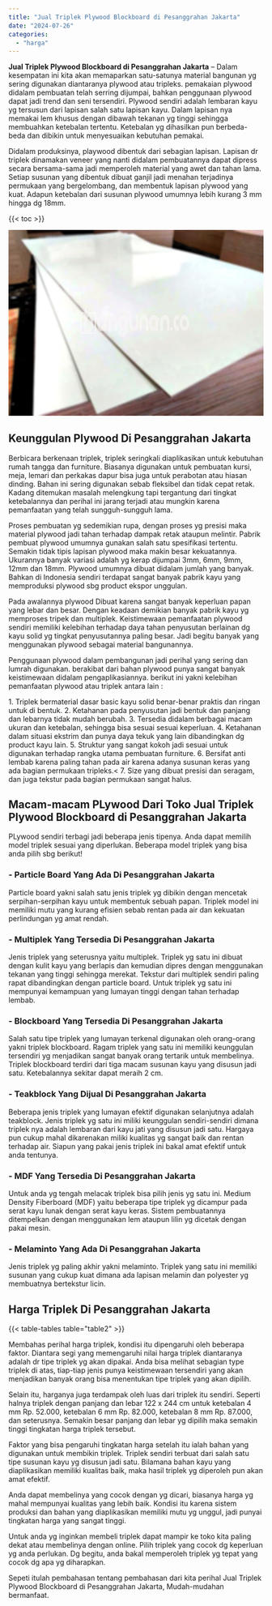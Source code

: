 ```yaml
---
title: "Jual Triplek Plywood Blockboard di Pesanggrahan Jakarta"
date: "2024-07-26"
categories: 
  - "harga"
---
```


**Jual Triplek Plywood Blockboard di Pesanggrahan Jakarta** – Dalam kesempatan ini kita akan memaparkan satu-satunya material bangunan yg sering digunakan diantaranya plywood atau tripleks. pemakaian plywood didalam pembuatan telah serring dijumpai, bahkan penggunaan plywood dapat jadi trend dan seni tersendiri. Plywood sendiri adalah lembaran kayu yg tersusun dari lapisan salah satu lapisan kayu. Dalam lapisan nya memakai lem khusus dengan dibawah tekanan yg tinggi sehingga membuahkan ketebalan tertentu. Ketebalan yg dihasilkan pun berbeda-beda dan dibikin untuk menyesuaikan kebutuhan pemakai.

Didalam produksinya, playwood dibentuk dari sebagian lapisan. Lapisan dr triplek dinamakan veneer yang nanti didalam pembuatannya dapat dipress secara bersama-sama jadi memperoleh material yang awet dan tahan lama. Setiap susunan yang dibentuk dibuat ganjil jadi menahan terjadinya permukaan yang bergelombang, dan membentuk lapisan plywood yang kuat. Adapun ketebalan dari susunan plywood umumnya lebih kurang 3 mm hingga dg 18mm.

{{< toc >}}

![Jual Triplek Plywood Blockboard di Pesanggrahan Jakarta](/images/jual-triplek-murah-43.png)

## Keunggulan Plywood Di Pesanggrahan Jakarta

Berbicara berkenaan triplek, triplek seringkali diaplikasikan untuk kebutuhan rumah tangga dan furniture. Biasanya digunakan untuk pembuatan kursi, meja, lemari dan perkakas dapur bisa juga untuk perabotan atau hiasan dinding. Bahan ini sering digunakan sebab fleksibel dan tidak cepat retak. Kadang ditemukan masalah melengkung tapi tergantung dari tingkat ketebalannya dan perihal ini jarang terjadi atau mungkin karena pemanfaatan yang telah sungguh-sungguh lama.

Proses pembuatan yg sedemikian rupa, dengan proses yg presisi maka material plywood jadi tahan terhadap dampak retak ataupun melintir. Pabrik pembuat plywood umumnya gunakan salah satu spesifikasi tertentu. Semakin tidak tipis lapisan plywood maka makin besar kekuatannya. Ukurannya banyak variasi adalah yg kerap dijumpai 3mm, 6mm, 9mm, 12mm dan 18mm. Plywood umumnya dibuat didalam jumlah yang banyak. Bahkan di Indonesia sendiri terdapat sangat banyak pabrik kayu yang memproduksi plywood sbg product ekspor unggulan.

Pada awalannya plywood Dibuat karena sangat banyak keperluan papan yang lebar dan besar. Dengan keadaan demikian banyak pabrik kayu yg memproses tripek dan multiplek. Keistimewaan pemanfaatan plywood sendiri memiliki kelebihan terhadap daya tahan penyusutan berlainan dg kayu solid yg tingkat penyusutannya paling besar. Jadi begitu banyak yang menggunakan plywood sebagai material bangunannya.

Penggunaan plywood dalam pembangunan jadi perihal yang sering dan lumrah digunakan. berakibat dari bahan plywood punya sangat banyak keistimewaan didalam pengaplikasiannya. berikut ini yakni kelebihan pemanfaatan plywood atau triplek antara lain :

1\. Triplek bermaterial dasar basic kayu solid benar-benar praktis dan ringan untuk di bentuk. 2. Ketahanan pada penyusutan jadi bentuk dan panjang dan lebarnya tidak mudah berubah. 3. Tersedia didalam berbagai macam ukuran dan ketebalan, sehingga bisa sesuai sesuai keperluan. 4. Ketahanan dalam situasi ekstrim dan punya daya tekuk yang lain dibandingkan dg product kayu lain. 5. Struktur yang sangat kokoh jadi sesuai untuk digunakan terhadap rangka utama pembuatan furniture. 6. Bersifat anti lembab karena paling tahan pada air karena adanya susunan keras yang ada bagian permukaan tripleks.< 7. Size yang dibuat presisi dan seragam, dan juga tekstur pada bagian permukaan sangat halus.

## Macam-macam PLywood Dari Toko Jual Triplek Plywood Blockboard di Pesanggrahan Jakarta

PLywood sendiri terbagi jadi beberapa jenis tipenya. Anda dapat memilih model triplek sesuai yang diperlukan. Beberapa model triplek yang bisa anda pilih sbg berikut!

### \- Particle Board Yang Ada Di Pesanggrahan Jakarta

Particle board yakni salah satu jenis triplek yg dibikin dengan mencetak serpihan-serpihan kayu untuk membentuk sebuah papan. Triplek model ini memiliki mutu yang kurang efisien sebab rentan pada air dan kekuatan perlindungan yg amat rendah.

### \- Multiplek Yang Tersedia Di Pesanggrahan Jakarta

Jenis triplek yang seterusnya yaitu multiplek. Triplek yg satu ini dibuat dengan kulit kayu yang berlapis dan kemudian dipres dengan menggunakan tekanan yang tinggi sehingga merekat. Tekstur dari multiplek sendiri paling rapat dibandingkan dengan particle board. Untuk triplek yg satu ini mempunyai kemampuan yang lumayan tinggi dengan tahan terhadap lembab.

### \- Blockboard Yang Tersedia Di Pesanggrahan Jakarta

Salah satu tipe triplek yang lumayan terkenal digunakan oleh orang-orang yakni triplek blockboard. Ragam triplek yang satu ini memiliki keunggulan tersendiri yg menjadikan sangat banyak orang tertarik untuk membelinya. Triplek blockboard terdiri dari tiga macam susunan kayu yang disusun jadi satu. Ketebalannya sekitar dapat meraih 2 cm.

### \- Teakblock Yang Dijual Di Pesanggrahan Jakarta

Beberapa jenis triplek yang lumayan efektif digunakan selanjutnya adalah teakblock. Jenis triplek yg satu ini miliki keunggulan sendiri-sendiri dimana triplek nya adalah lembaran dari kayu jati yang disusun jadi satu. Hargaya pun cukup mahal dikarenakan miliki kualitas yg sangat baik dan rentan terhadap air. Siapun yang pakai jenis triplek ini bakal amat efektif untuk anda tentunya.

### \- MDF Yang Tersedia Di Pesanggrahan Jakarta

Untuk anda yg tengah melacak triplek bisa pilih jenis yg satu ini. Medium Density Fiberboard (MDF) yaitu beberapa tipe triplek yg dicampur pada serat kayu lunak dengan serat kayu keras. Sistem pembuatannya ditempelkan dengan menggunakan lem ataupun lilin yg dicetak dengan pakai mesin.

### \- Melaminto Yang Ada Di Pesanggrahan Jakarta

Jenis triplek yg paling akhir yakni melaminto. Triplek yang satu ini memiliki susunan yang cukup kuat dimana ada lapisan melamin dan polyester yg membuatnya bertekstur licin.

## Harga Triplek Di Pesanggrahan Jakarta

{{< table-tables table="table2" >}}

Membahas perihal harga triplek, kondisi itu dipengaruhi oleh beberapa faktor. Diantara segi yang memengaruhi nilai harga triplek diantaranya adalah dr tipe triplek yg akan dipakai. Anda bisa melihat sebagian type triplek di atas, tiap-tiap jenis punya keistimewaan tersendiri yang akan menjadikan banyak orang bisa menentukan tipe triplek yang akan dipilih.

Selain itu, harganya juga terdampak oleh luas dari triplek itu sendiri. Seperti halnya triplek dengan panjang dan lebar 122 x 244 cm untuk ketebalan 4 mm Rp. 52.000, ketebalan 6 mm Rp. 82.000, ketebalan 8 mm Rp. 87.000, dan seterusnya. Semakin besar panjang dan lebar yg dipilih maka semakin tinggi tingkatan harga triplek tersebut.

Faktor yang bisa pengaruhi tingkatan harga setelah itu ialah bahan yang digunakan untuk membikin triplek. Triplek sendiri terbuat dari salah satu tipe susunan kayu yg disusun jadi satu. Bilamana bahan kayu yang diaplikasikan memiliki kualitas baik, maka hasil triplek yg diperoleh pun akan amat efektif.

Anda dapat membelinya yang cocok dengan yg dicari, biasanya harga yg mahal mempunyai kualitas yang lebih baik. Kondisi itu karena sistem produksi dan bahan yang diaplikasikan memiliki mutu yg unggul, jadi punyai tingkatan harga yang sangat tinggi.

Untuk anda yg inginkan membeli triplek dapat mampir ke toko kita paling dekat atau membelinya dengan online. Pilih triplek yang cocok dg keperluan yg anda perlukan. Dg begitu, anda bakal memperoleh triplek yg tepat yang cocok dg apa yg diharapkan.

Sepeti itulah pembahasan tentang pembahasan dari kita perihal Jual Triplek Plywood Blockboard di Pesanggrahan Jakarta, Mudah-mudahan bermanfaat.
